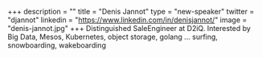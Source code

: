 +++
description = ""
title = "Denis Jannot"
type = "new-speaker"
twitter = "djannot"
linkedin = "https://www.linkedin.com/in/denisjannot/"
image = "denis-jannot.jpg"
+++
Distinguished SaleEngineer at D2iQ. Interested by Big Data, Mesos, Kubernetes, object storage, golang ... surfing, snowboarding, wakeboarding